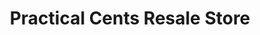 ---
title: "Practical Cents Resale Store"
url: /adams/practical-cents-resale-store/
shop: charity
---
